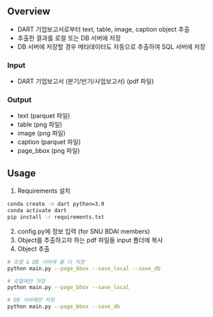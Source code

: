 ## Overview
- DART 기업보고서로부터 text, table, image, caption object 추출
- 추출한 결과를 로컬 또는 DB 서버에 저장
- DB 서버에 저장할 경우 메타데이터도 자동으로 추출하여 SQL 서버에 저장

### Input
- DART 기업보고서 (분기/반기/사업보고서) (pdf 파일)

### Output
- text (parquet 파일)
- table (png 파일)
- image (png 파일)
- caption (parquet 파일)
- page_bbox (png 파일)


## Usage
1. Requirements 설치
```sh
conda create -n dart python=3.9
conda activate dart
pip install -r requirements.txt
```
2. config.py에 정보 입력 (for SNU BDAI members)
3. Object를 추출하고자 하는 pdf 파일들 input 폴더에 복사
4. Object 추출
```sh
# 로컬 & DB 서버에 둘 다 저장
python main.py --page_bbox --save_local --save_db

# 로컬에만 저장
python main.py --page_bbox --save_local

# DB 서버에만 저장
python main.py --page_bbox --save_db
```

